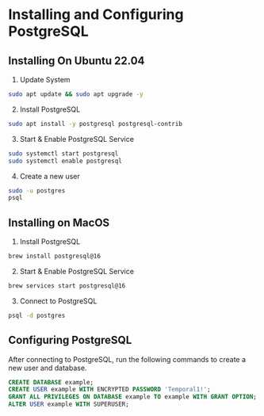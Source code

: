 # Installing and Configuring PostgreSQL

## Installing On Ubuntu 22.04

1. Update System

```bash
sudo apt update && sudo apt upgrade -y
```

2. Install PostgreSQL

```bash
sudo apt install -y postgresql postgresql-contrib
```

3. Start & Enable PostgreSQL Service

```bash
sudo systemctl start postgresql
sudo systemctl enable postgresql
```

4. Create a new user

```bash
sudo -u postgres
psql
```

## Installing on MacOS

1. Install PostgreSQL

```bash
brew install postgresql@16
```

2. Start & Enable PostgreSQL Service

```bash
brew services start postgresql@16
```

3. Connect to PostgreSQL

```bash
psql -d postgres
```

## Configuring PostgreSQL

After connecting to PostgreSQL, run the following commands to create a new user and database.

```sql
CREATE DATABASE example;
CREATE USER example WITH ENCRYPTED PASSWORD 'Temporal1!';
GRANT ALL PRIVILEGES ON DATABASE example TO example WITH GRANT OPTION;
ALTER USER example WITH SUPERUSER;
```
